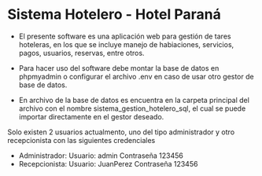 # Sistema Hotelero - Hotel Paraná

- El presente software es una aplicación web para gestión de tares hoteleras, en los que se incluye manejo de habiaciones, servicios, pagos, usuarios, reservas, entre otros.

- Para hacer uso del software debe montar la base de datos en phpmyadmin o configurar el archivo .env en caso de usar otro gestor de base de datos.

- En archivo de la base de datos es encuentra en la carpeta principal del archivo con el nombre sistema_gestion_hotelero_sql, el cual se puede importar directamente en el gestor deseado.

Solo existen 2 usuarios actualmento, uno del tipo administrador y otro recepcionista con las siguientes credenciales

- Administrador:
    Usuario: admin
    Contraseña 123456
- Recepcionista:
    Usuario: JuanPerez
    Contraseña 123456